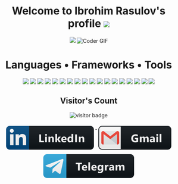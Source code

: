 <abc>
    <h1 align="center">
      Welcome to Ibrohim Rasulov's profile
      <img src="https://media.giphy.com/media/26Fxy3Iz1ari8oytO/giphy.gif" width="70">
    </h1>
    <p  align="center">
      <img src="https://readme-typing-svg.herokuapp.com/?lines=I'm%20Front-End%20Developer;Self-Taught%20UI%2FUX%20Designer;Always%20learning%20new%20things&font=Fira%20Code&center=true&width=540&height=50&color=6948fb&vCenter=true&size=25">
      <img src="https://media.giphy.com/media/SWoSkN6DxTszqIKEqv/giphy.gif" alt="Coder GIF" width="500">
    </p>
</abc>

<!-- <p align="center">
	<img width=48%" src="https://github-readme-stats.vercel.app/api?username=IbrohimRasulov&hide_border=true&&show_icons=true&include_all_commits=true&count_private=true&line_height=25&text_color=000&icon_color=000&bg_color=0,ea6161,ffc64d,fffc4d,52fa5a&theme=graywhite">
	<img width="48%" src="http://github-readme-streak-stats.herokuapp.com?user=IbrohimRasulov&theme=soft-green&date_format=M%20j%5B%2C%20Y%5D">
</p> -->

<!-- For more icons please follow https://github.com/MikeCodesDotNET/ColoredBadges -->

<h1 align="center">Languages • Frameworks • Tools</h1>
<p align="center">
<img src="https://img.shields.io/badge/HTML5-E34F26.svg?style=for-the-badge&logo=HTML5&logoColor=white">
<img src="https://img.shields.io/badge/CSS3-1572B6.svg?style=for-the-badge&logo=CSS3&logoColor=white">
<img src="https://img.shields.io/badge/Bootstrap-7952B3.svg?style=for-the-badge&logo=Bootstrap&logoColor=white">
<!-- <img src="https://img.shields.io/badge/MaterialUI-0081CB.svg?style=for-the-badge&logo=Material-UI&logoColor=white"> -->
<img src="https://img.shields.io/badge/Tailwind CSS-38B2AC.svg?style=for-the-badge&logo=Tailwind-CSS&logoColor=white">
<img src="https://img.shields.io/badge/Bulma-00D1B2.svg?style=for-the-badge&logo=Bulma&logoColor=white">
<img src="https://img.shields.io/badge/Sass-CC6699.svg?style=for-the-badge&logo=Sass&logoColor=white">
<img src="https://img.shields.io/badge/JavaScript-F7DF1E.svg?style=for-the-badge&logo=JavaScript&logoColor=black">
<img src="https://img.shields.io/badge/Webpack-8DD6F9.svg?style=for-the-badge&logo=Webpack&logoColor=black">
<img src="https://img.shields.io/badge/Vite-646CFF.svg?style=for-the-badge&logo=Vite&logoColor=white">
<img src="https://img.shields.io/badge/Jest-C21325.svg?style=for-the-badge&logo=Jest&logoColor=white">
<!-- <img src="https://img.shields.io/badge/JSON-000000.svg?style=for-the-badge&logo=JSON&logoColor=white"> -->
<!-- <img src="https://img.shields.io/badge/Babel-F9DC3E.svg?style=for-the-badge&logo=Babel&logoColor=black"> -->
<img src="https://img.shields.io/badge/TypeScript-3178C6.svg?style=for-the-badge&logo=TypeScript&logoColor=white">
<img src="https://img.shields.io/badge/React-61DAFB.svg?style=for-the-badge&logo=React&logoColor=black">
<img src="https://img.shields.io/badge/React%20Query-FF4154.svg?style=for-the-badge&logo=React-Query&logoColor=white">
<!-- <img src="https://img.shields.io/badge/React%20Router-CA4245.svg?style=for-the-badge&logo=React-Router&logoColor=white"> -->
<img src="https://img.shields.io/badge/Electron-47848F.svg?style=for-the-badge&logo=Electron&logoColor=white">
<!-- <img src="https://img.shields.io/badge/Visual%20Studio%20Code-007ACC.svg?style=for-the-badge&logo=Visual-Studio-Code&logoColor=white"> -->
<!-- <img src="https://img.shields.io/badge/WebStorm-000000.svg?style=for-the-badge&logo=WebStorm&logoColor=white"> -->
<img src="https://img.shields.io/badge/Redux-764ABC.svg?style=for-the-badge&logo=Redux&logoColor=white">
<img src="https://img.shields.io/badge/Git-F05032.svg?style=for-the-badge&logo=Git&logoColor=white">
<!-- <img src="https://img.shields.io/badge/GitHub Actions-2088FF.svg?style=for-the-badge&logo=GitHub-Actions&logoColor=white"> -->
<!-- <img src="https://img.shields.io/badge/Markdown-000000.svg?style=for-the-badge&logo=Markdown&logoColor=white"> -->
<!-- <img src="https://img.shields.io/badge/Figma-F24E1E.svg?style=for-the-badge&logo=Figma&logoColor=white"> -->
<img src="https://img.shields.io/badge/PostgreSQL-4169E1.svg?style=for-the-badge&logo=PostgreSQL&logoColor=white">
<img src="https://img.shields.io/badge/Node.js-339933.svg?style=for-the-badge&logo=nodedotjs&logoColor=white">
</p>

<!-- For more icons please follow https://github.com/MikeCodesDotNET/ColoredBadges -->

<!-- <p  align="center">
	<img src="https://raw.githubusercontent.com/Elanza-48/Elanza-48/41a4790484e268102dfdab2b7c59d440d3ffafab/resources/img/geek.gif" alt="Coder GIF" width="250">
</p> -->

<h2 align="center">Visitor's Count</h2>
<p align="center"><img src="https://profile-counter.glitch.me/IbrohimRasulov/count.svg" alt="visitor badge"/></p>

<p align="center">
  <a  href="https://www.linkedin.com/in/ibrohim-rasulov-a88352209/" target="_blank">
  <img  src="svg/social/linkedin.svg"  alt="linkedin"  style="vertical-align:top; margin:6px 4px">
  </a>

  <a  href="mailto:ibrohim05062000@gmail.com" target="_blank" rel="noopener noreferrer">
  <img  src="svg/social/gmail.svg"  alt="gmail"  style="vertical-align:top; margin:6px 4px">
  </a>

  <a  href="https://t.me/ibrohim_rasulovs">
  <img  src="svg/social/telegram.svg"  alt="telegram"  style="vertical-align:top; margin:6px 4px">
  </a>
</p>
